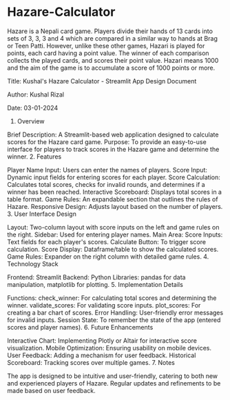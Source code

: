 # Hazare-Calculator
Hazare is a Nepali card game. Players divide their hands of 13 cards into sets of 3, 3, 3 and 4 which are compared in a similar way to hands at Brag or Teen Patti. However, unlike these other games, Hazari is played for points, each card having a point value. The winner of each comparison collects the played cards, and scores their point value. Hazari means 1000 and the aim of the game is to accumulate a score of 1000 points or more. 

Title: Kushal's Hazare Calculator - Streamlit App Design Document

Author: Kushal Rizal

Date: 03-01-2024

1. Overview

Brief Description: A Streamlit-based web application designed to calculate scores for the Hazare card game.
Purpose: To provide an easy-to-use interface for players to track scores in the Hazare game and determine the winner.
2. Features

Player Name Input: Users can enter the names of players.
Score Input: Dynamic input fields for entering scores for each player.
Score Calculation: Calculates total scores, checks for invalid rounds, and determines if a winner has been reached.
Interactive Scoreboard: Displays total scores in a table format.
Game Rules: An expandable section that outlines the rules of Hazare.
Responsive Design: Adjusts layout based on the number of players.
3. User Interface Design

Layout: Two-column layout with score inputs on the left and game rules on the right.
Sidebar: Used for entering player names.
Main Area:
Score Inputs: Text fields for each player's scores.
Calculate Button: To trigger score calculation.
Score Display: Dataframe/table to show the calculated scores.
Game Rules: Expander on the right column with detailed game rules.
4. Technology Stack

Frontend: Streamlit
Backend: Python
Libraries: pandas for data manipulation, matplotlib for plotting.
5. Implementation Details

Functions:
check_winner: For calculating total scores and determining the winner.
validate_scores: For validating score inputs.
plot_scores: For creating a bar chart of scores.
Error Handling: User-friendly error messages for invalid inputs.
Session State: To remember the state of the app (entered scores and player names).
6. Future Enhancements

Interactive Chart: Implementing Plotly or Altair for interactive score visualization.
Mobile Optimization: Ensuring usability on mobile devices.
User Feedback: Adding a mechanism for user feedback.
Historical Scoreboard: Tracking scores over multiple games.
7. Notes

The app is designed to be intuitive and user-friendly, catering to both new and experienced players of Hazare.
Regular updates and refinements to be made based on user feedback.

